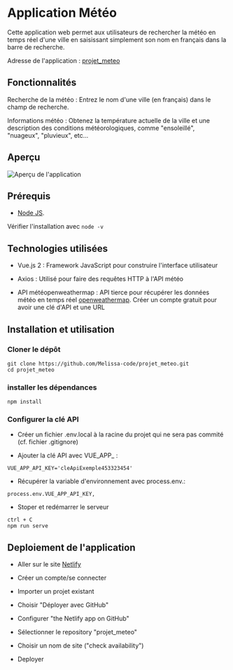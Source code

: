 # Application Météo

Cette application web permet aux utilisateurs de rechercher la météo en temps réel d'une ville en saisissant simplement son nom en français dans la barre de recherche.

Adresse de l'application : [projet_meteo](https://applicationmeteo.netlify.app/)


## Fonctionnalités

Recherche de la météo : Entrez le nom d'une ville (en français) dans le champ de recherche.

Informations météo : Obtenez la température actuelle de la ville et une description des conditions météorologiques, comme "ensoleillé", "nuageux", "pluvieux", etc...


## Aperçu

![Aperçu de l'application](images/screenshot.png)


## Prérequis 

- [Node JS](https://nodejs.org). 

Vérifier l'installation avec `node -v`


## Technologies utilisées

- Vue.js 2 : Framework JavaScript pour construire l'interface utilisateur

- Axios : Utilisé pour faire des requêtes HTTP à l'API météo

- API météopenweathermap : API tierce pour récupérer les données météo en temps réel [openweathermap](https://openweathermap.org). Créer un compte gratuit pour avoir une clé d'API et une URL 


## Installation et utilisation

### Cloner le dépôt 
```
git clone https://github.com/Melissa-code/projet_meteo.git
cd projet_meteo 
```

### installer les dépendances
```
npm install
```

### Configurer la clé API

- Créer un fichier .env.local à la racine du projet qui ne sera pas commité (cf. fichier .gitignore)

- Ajouter la clé API avec VUE_APP_ : 
```
VUE_APP_API_KEY='cleApiExemple453323454'
```

- Récupérer la variable d'environnement avec process.env.:
```
process.env.VUE_APP_API_KEY,
```

- Stoper et redémarrer le serveur 
```
ctrl + C 
npm run serve
```

## Deploiement de l'application 

- Aller sur le site [Netlify](https://app.netlify.com)

- Créer un compte/se connecter

- Importer un projet existant

- Choisir "Déployer avec GitHub" 

- Configurer "the Netlify app on GitHub"

- Sélectionner le repository "projet_meteo"

- Choisir un nom de site ("check availability")

- Deployer 
